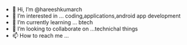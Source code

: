 - 👋 Hi, I’m @hareeshkumarch
- 👀 I’m interested in ... coding,applications,android app development
- 🌱 I’m currently learning ... btech
- 💞️ I’m looking to collaborate on ...technichal things
- 📫 How to reach me ...

<!---
hareeshkumarch/hareeshkumarch is a ✨ special ✨ repository because its `README.md` (this file) appears on your GitHub profile.
You can click the Preview link to take a look at your changes.
--->

